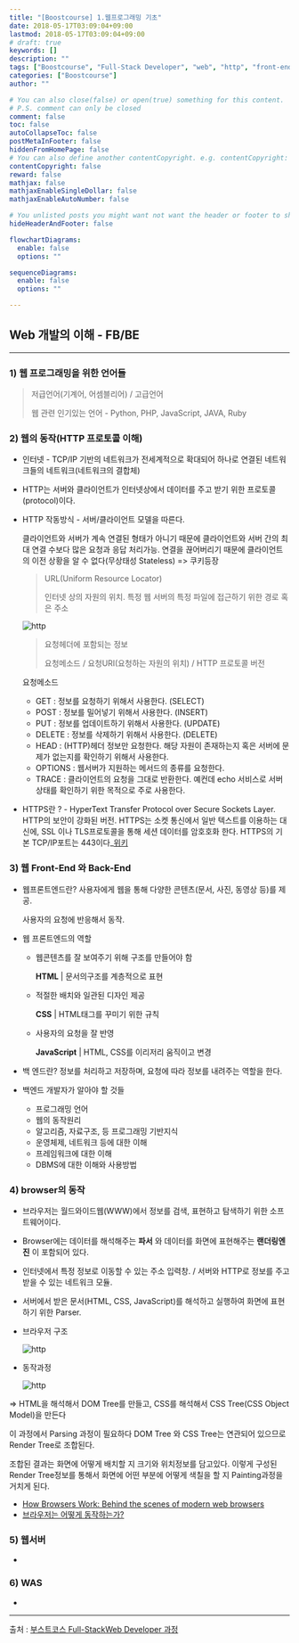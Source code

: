 ```yaml
---
title: "[Boostcourse] 1.웹프로그래밍 기초"
date: 2018-05-17T03:09:04+09:00
lastmod: 2018-05-17T03:09:04+09:00
# draft: true
keywords: []
description: ""
tags: ["Boostcourse", "Full-Stack Developer", "web", "http", "front-end", "back-end", "brower", "WAS"]
categories: ["Boostcourse"]
author: ""

# You can also close(false) or open(true) something for this content.
# P.S. comment can only be closed
comment: false
toc: false
autoCollapseToc: false
postMetaInFooter: false
hiddenFromHomePage: false
# You can also define another contentCopyright. e.g. contentCopyright: "This is another copyright."
contentCopyright: false
reward: false
mathjax: false
mathjaxEnableSingleDollar: false
mathjaxEnableAutoNumber: false

# You unlisted posts you might want not want the header or footer to show
hideHeaderAndFooter: false

flowchartDiagrams:
  enable: false
  options: ""

sequenceDiagrams: 
  enable: false
  options: ""

---
```


<!--more-->

## Web 개발의 이해 - FB/BE

---

### 1) 웹 프로그래밍을 위한 언어들

>  저급언어(기계어, 어셈블리어) / 고급언어
>
> 웹 관련 인기있는 언어 - Python, PHP, JavaScript, JAVA, Ruby



### 2) 웹의 동작(HTTP 프로토콜 이해)

- 인터넷 - TCP/IP 기반의 네트워크가 전세계적으로 확대되어 하나로 연결된 네트워크들의 네트워크(네트워크의 결합체)

- HTTP는 서버와 클라이언트가 인터넷상에서 데이터를 주고 받기 위한 프로토콜(protocol)이다.

- HTTP 작동방식 - 서버/클라이언트 모델을 따른다.

  클라이언트와 서버가 계속 연결된 형태가 아니기 때문에 클라이언트와 서버 간의 최대 연결 수보다 많은 요청과 응답 처리가능. 연결을 끊어버리기 때문에 클라이언트의 이전 상황을 알 수 없다(무상태성 Stateless) => 쿠키등장

  > URL(Uniform Resource Locator)
  >
  > 인터넷 상의 자원의 위치. 특정 웹 서버의 특정 파일에 접근하기 위한 경로 혹은 주소

  ![http](../../../images/boostcourse/http.png)

  > 요청헤더에 포함되는 정보
  >
  > 요청메소드 / 요청URI(요청하는 자원의 위치) / HTTP 프로토콜 버전

  요청메소드

  - GET : 정보를 요청하기 위해서 사용한다. (SELECT)
  - POST : 정보를 밀어넣기 위해서 사용한다. (INSERT)
  - PUT : 정보를 업데이트하기 위해서 사용한다. (UPDATE)
  - DELETE : 정보를 삭제하기 위해서 사용한다. (DELETE)
  - HEAD : (HTTP)헤더 정보만 요청한다. 해당 자원이 존재하는지 혹은 서버에 문제가 없는지를 확인하기 위해서 사용한다.
  - OPTIONS : 웹서버가 지원하는 메서드의 종류를 요청한다.
  - TRACE : 클라이언트의 요청을 그대로 반환한다. 예컨데 echo 서비스로 서버 상태를 확인하기 위한 목적으로 주로 사용한다.

- HTTPS란 ? - HyperText Transfer Protocol over Secure Sockets Layer. HTTP의 보안이 강화된 버전. HTTPS는 소켓 통신에서 일반 텍스트를 이용하는 대신에, SSL 이나 TLS프로토콜을 통해 세션 데이터를 암호호화 한다. HTTPS의 기본 TCP/IP포트는 443이다_[위키](https://ko.wikipedia.org/wiki/HTTPS)



### 3) 웹 Front-End 와 Back-End

- 웹프론트엔드란? 사용자에게 웹을 통해 다양한 콘텐츠(문서, 사진, 동영상 등)를 제공.

  사용자의 요청에 반응해서 동작.

- 웹 프론트엔드의 역할

  - 웹콘텐츠를 잘 보여주기 위해 구조를 만들어야 함

    **HTML** | 문서의구조를 계층적으로 표현

  - 적절한 배치와 일관된 디자인 제공

    **CSS** | HTML태그를 꾸미기 위한 규칙

  - 사용자의 요청을 잘 반영

    **JavaScript** | HTML, CSS를 이리저리 움직이고 변경

    

- 백 엔드란? 정보를 처리하고 저장하며, 요청에 따라 정보를 내려주는 역할을 한다. 

- 백엔드 개발자가 알아야 할 것들

  - 프로그래밍 언어
  - 웹의 동작원리
  - 알고리즘, 자료구조, 등 프로그래밍 기반지식
  - 운영체제, 네트워크 등에 대한 이해
  - 프레임워크에 대한 이해
  - DBMS에 대한 이해와 사용방법

### 4) browser의 동작

- 브라우저는 월드와이드웹(WWW)에서 정보를 검색, 표현하고 탐색하기 위한 소프트웨어이다.

- Browser에는 데이터를 해석해주는 **파서** 와 데이터를 화면에 표현해주는 **랜더링엔진** 이 포함되어 있다.

- 인터넷에서 특정 정보로 이동할 수 있는 주소 입력창. / 서버와 HTTP로 정보를 주고 받을 수 있는 네트워크 모듈.

- 서버에서 받은 문서(HTML, CSS, JavaScript)를 해석하고 실행하여 화면에 표현하기 위한 Parser.

- 브라우저 구조

  ![http](../../../images/boostcourse/layers.png)

- 동작과정

  ![http](../../../images/boostcourse/webkitflow.png)

=> HTML을 해석해서 DOM Tree를 만들고, CSS를 해석해서 CSS Tree(CSS Object Model)을 만든다

이 과정에서 Parsing 과정이 필요하다 DOM Tree 와 CSS Tree는 연관되어 있으므로 Render Tree로 조합된다.

조합된 결과는 화면에 어떻게 배치할 지 크기와 위치정보를 담고있다. 이렇게 구성된 Render Tree정보를 통해서 화면에 어떤 부분에 어떻게 색칠을 할 지 Painting과정을 거치게 된다.

- [How Browsers Work: Behind the scenes of modern web browsers](https://d2.naver.com/helloworld/59361)
- [브라우저는 어떻게 동작하는가?](https://www.html5rocks.com/en/tutorials/internals/howbrowserswork/#Introduction)



### 5) 웹서버

- 

### 6) WAS

- 

------

출처 : [부스트코스 Full-StackWeb Developer 과정](http://www.edwith.org/boostcourse-web/lecture/16663/)